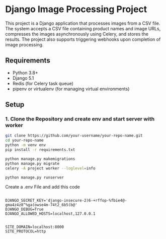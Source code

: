 # Django Image Processing Project

This project is a Django application that processes images from a CSV file. The system accepts a CSV file containing product names and image URLs, compresses the images asynchronously using Celery, and stores the results. The project also supports triggering webhooks upon completion of image processing.



## Requirements

- Python 3.8+
- Django 5.1
- Redis (for Celery task queue)
- pipenv or virtualenv (for managing virtual environments)

## Setup

### 1. Clone the Repository and create env and start server with worker

```bash
git clone https://github.com/your-username/your-repo-name.git
cd your-repo-name
python -m venv env
pip install -r requirements.txt

python manage.py makemigrations
python manage.py migrate
celery -A project worker --loglevel=info
```

```bash
python manage.py runserver
```

Create a .env File and add this code 
```

DJANGO_SECRET_KEY='django-insecure-2)6-+rffop-%fbie4@-gma4z4z8^%ga(owse4m-74t2_6b5(b@'
DJANGO_DEBUG=True
DJANGO_ALLOWED_HOSTS=localhost,127.0.0.1


SITE_DOMAIN=localhost:8000
SITE_PROTOCOL=http

```
